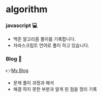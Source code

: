 # algorithm 

### javascript 💻

 * 백준 알고리즘 풀이를 기록합니다. 
 * 자바스크립트 언어로 풀이 하고 있습니다. 

### Blog 📌
👉[My Blog](https://velog.io/@sgw7546)
* 문제 풀이 과정과 해석 
* 해결 하지 못한 부분과 알게 된 점을 정리 기록 
